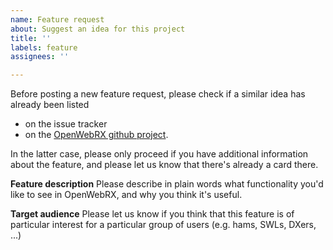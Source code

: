 ```yaml
---
name: Feature request
about: Suggest an idea for this project
title: ''
labels: feature
assignees: ''

---
```


Before posting a new feature request, please check if a similar idea has already been listed
* on the issue tracker
* on the [OpenWebRX github project](https://github.com/users/jketterl/projects/1).

In the latter case, please only proceed if you have additional information about the feature, and please let us know that there's already a card there.

**Feature description**
Please describe in plain words what functionality you'd like to see in OpenWebRX, and why you think it's useful.

**Target audience**
Please let us know if you think that this feature is of particular interest for a particular group of users (e.g. hams, SWLs, DXers, ...)
